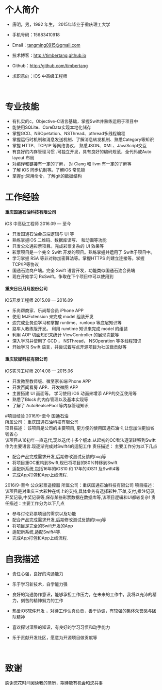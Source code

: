 # 个人简介

- 唐明，男，1992 年生， 2015年毕业于重庆理工大学 

- 手机号码：15683410918

- Email：tangming0915@gmail.com  

- 技术博客：http://timbertang.github.io

- Github：http://github.com/timbertang

- 求职意向：iOS 中高级工程师

  ​

# 专业技能

- 有扎实的c，Objective-C语言基础，掌握Swift并熟练运用于项目中
- 能使用SQLite、CoreData实现本地化储存
- 掌握GCD、NSOpetation、NSThread、pthread多线程编程
- 掌握运行时机制和消息发送机制、了解消息转发机制、熟悉Category等知识  
- 掌握 HTTP、TCP/IP 等网络协议， 熟悉JSON、XML、JavaScript交互
- 有良好的内存管理习惯 .可独立开发，具有良好的编码规范，全代码或Auto layout 布局
- 对编译和链接有一定的了解， 对 Clang 和 llvm 有一定的了解等
- 了解 iOS 同步机制等。了解iOS 常见锁
- 掌握git常用命令，了解git的数据结构



# 工作经验

#### 重庆国通石油科技有限公司
iOS 中高级工程师
2016.09 — 至今  

- 开发国通石油会员端逻辑与 UI 等
- 熟练掌握iOS 二维码、数据库读写、 和动画等功能  
- 开发公众通彩票项目。完成彩票复杂的 UI 效果等
- 彩票项目是一个完全 Swift 开发的项目。熟练掌握并运用了 Swift于项目中。  
- 学习掌握 RSA 等非对称加密算法等。掌握HTTPS 的建立连接等。掌握TCP/IP等协议
- 国通石油商户端。完全 Swift 语言开发，功能类似国通石油会员端  
- 现在开始学习 RxSwift。争取在下个项目中可以使用到

#### 重庆日日月月股份公司
iOS开发工程师
2015.09 — 2016.09

- 乐尚帮商家、乐尚帮会员 iPhone APP
- 使用 MJExtension 来完成 model 组装开发
- 边完成业务边学习和掌握 runtime、runloop 等底层知识等 
- 路车人教练版开发。 利用 rumtime 知识来完成 model 的组装
- 利用 AOP 切面知识来统计 ViewController 的展现次数等
- 深入学习并使用了 GCD ， NSThread， NSOperation 等多线程知识  
- 开始学习 Swift 语言，并尝试着写点开源项目为社区做贡献等


#### 重庆软媒科技有限公司
iOS实习工程师
2014.08 — 2015.06  

- 开发微至教师版、微至家长端iPhone APP  
- 开发百闻看房 APP、开发微图 APP  
- 主要搭建 UI 画面等。 学习使用 iOS 动画来增添 APP的交互使用等 
- 熟悉了Block 的内存管理以及基本实现等
- 了解了 AutoRealsePool 等内存管理知识  



#项目经验
2016/9-至今	国通石油  
所属公司：	重庆国通石油科技有限公司  
项目描述：	该项目是公司的主要项目, 更方便的使用国通石油卡,让您加油更加省钱省心  
该项目从16初年一直迭代,现以迭代十多个版本.从起初的OC看法逐渐转移到Swift作为主要语言.现逐渐完成对Swift4的适配工作
责任描述：	主要工作分为以下几点  
- 配合产品完成需求开发,后期修改测试反馈的bug等
- 将项目重OC重构到Swift,现已将项目的80%转移到Swift
- 适配新系统,包括16年的iOS10 和 17年的iOS11 及Swift4等
- 完成App打包和App上线流程.    

2016/9-至今  公众彩票遥控器
所属公司：重庆国通石油科技有限公司
项目描述：该项目是对重庆三大彩种在线上的支持,具体业务有选择彩种,下单,支付,推注记录,开奖记录,中奖记录等,保存某些彩票数据在数据库等,该项目逻辑和UI都较复杂!
责任描述：主要工作分为以下几点

- 参与讨论彩票项目的需求以及功能
- 配合产品完成需求开发,后期修改测试反馈的bug等 
- 将项目是完全的Swift开发的App
- 适配新系统,适配Swift4等.
- 完成App打包和App上线流程.

# 自我描述

- 责任心强，良好的沟通能力

- 乐于学习新技术，自学能力强 

- 良好的沟通协作意识，能够承担工作压力。在未来的工作中，我将以充沛的精力，刻苦的精神努力的工作

- 热爱iOS软件开发 ，对待工作认真负责，善于协调，有较强的集体荣誉感与团队精神

- 喜欢探讨深层的知识，有良好的学习习惯和动手能力

- 乐于贡献开发社区，愿意为开源项目做贡献等

  ​

# 致谢
感谢您花时间阅读我的简历，期待能有机会和您共事
